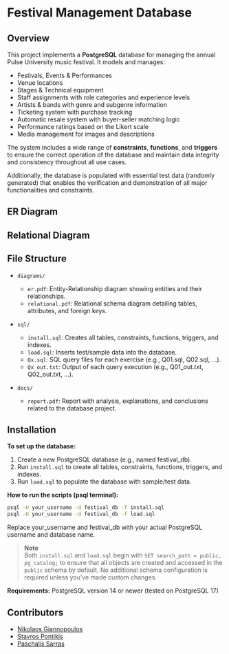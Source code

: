 # Festival Management Database

## Overview
This project implements a **PostgreSQL** database for managing the annual Pulse University music festival. It models and manages:

- Festivals, Events & Performances
- Venue locations
- Stages & Technical equipment
- Staff assignments with role categories and experience levels
-	Artists & bands with genre and subgenre information
-	Ticketing system with purchase tracking
-	Automatic resale system with buyer-seller matching logic
-	Performance ratings based on the Likert scale
-	Media management for images and descriptions

The system includes a wide range of **constraints**, **functions**, and **triggers** to ensure the correct operation of the database and maintain data integrity and consistency throughout all use cases.

Additionally, the database is populated with essential test data (randomly generated) that enables the verification and demonstration of all major functionalities and constraints.

## ER Diagram

## Relational Diagram

## File Structure
- `diagrams/`  
  - `er.pdf`: Entity-Relationship diagram showing entities and their relationships.
  - `relational.pdf`: Relational schema diagram detailing tables, attributes, and foreign keys.

- `sql/`  
  - `install.sql`: Creates all tables, constraints, functions, triggers, and indexes.
  - `load.sql`: Inserts test/sample data into the database.
  - `Qx.sql`: SQL query files for each exercise (e.g., Q01.sql, Q02.sql, ...).
  - `Qx_out.txt`: Output of each query execution (e.g., Q01_out.txt, Q02_out.txt, ...).

- `docs/`  
  - `report.pdf`: Report with analysis, explanations, and conclusions related to the database project.

## Installation
**To set up the database:**
1.	Create a new PostgreSQL database (e.g., named festival_db).
1.	Run `install.sql` to create all tables, constraints, functions, triggers, and indexes.
1.	Run `load.sql` to populate the database with sample/test data.

**How to run the scripts (psql terminal):**
```bash
psql -U your_username -d festival_db -f install.sql
psql -U your_username -d festival_db -f load.sql
```
Replace your_username and festival_db with your actual PostgreSQL username and database name.

> **Note**  
> Both `install.sql` and `load.sql` begin with `SET search_path = public, pg_catalog;` to ensure that all objects are created and accessed in the `public` schema by default. No additional schema configuration is required unless you’ve made custom changes.

**Requirements:** PostgreSQL version 14 or newer (tested on PostgreSQL 17)

## Contributors
- [Nikolaos Giannopoulos](https://github.com/giannopn)
- [Stavros Pontikis](https://github.com/stavrospod)
- [Paschalis Sarras](https://github.com/ntua-el21642)
